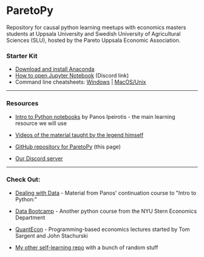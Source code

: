 # ParetoPy
Repository for causal python learning meetups with economics masters students at Uppsala University and Swedish University of Agricultural Sciences (SLU), hosted by the Pareto Uppsala Economic Association.

### Starter Kit

* [Download and install Anaconda](https://www.anaconda.com/products/individual#Downloads)
* [How to open Jupyter Notebook](https://discord.com/channels/892688323540307968/897513598111318027/897521432584679435) (Discord link)
* Command line cheatsheets: [Windows](http://www.cs.columbia.edu/~sedwards/classes/2015/1102-fall/Command%20Prompt%20Cheatsheet.pdf) | [MacOS/Unix](https://appletree.or.kr/quick_reference_cards/Unix-Linux/CLI-Cheat-Sheet.pdf)

---
### Resources

* [Intro to Python notebooks](https://github.com/ipeirotis/introduction-to-python/tree/master/notes) by Panos Ipeirotis - the main learning resource we will use

* [Videos of the material taught by the legend himself](https://youtube.com/playlist?list=PLqAPn_b_yx0TBDqe5-AMSed6sYzMj9qkN)

* [GitHub repository for ParetoPy](https://github.com/websitenotavailable/ParetoPy) (this page)

* [Our Discord server](https://discord.gg/HE2rXb4xYq)


---
### Check Out:

* [Dealing with Data](https://github.com/ipeirotis/dealing_with_data) - Material from Panos' continuation course to "Intro to Python:"

* [Data Bootcamp](https://nyudatabootcamp.gitbook.io/thebook/) - Another python course from the NYU Stern Economics Department

* [QuantEcon](https://quantecon.org/lectures/) - Programming-based economics lectures started by Tom Sargent and John Stachurski

* [My other self-learning repo](https://github.com/websitenotavailable/learning) with a bunch of random stuff
